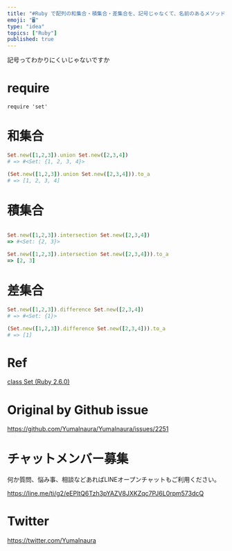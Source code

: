 ```yaml
---
title: "#Ruby で配列の和集合・積集合・差集合を、記号じゃなくて、名前のあるメソッドで得る"
emoji: "🖥"
type: "idea"
topics: ["Ruby"]
published: true
---
```


記号ってわかりにくいじゃないですか

# require

```
require 'set'
```

# 和集合

```rb
Set.new([1,2,3]).union Set.new([2,3,4])
# => #<Set: {1, 2, 3, 4}>

(Set.new([1,2,3]).union Set.new([2,3,4])).to_a
# => [1, 2, 3, 4]
```

# 積集合

```rb

Set.new([1,2,3]).intersection Set.new([2,3,4])
=> #<Set: {2, 3}>

Set.new([1,2,3]).intersection Set.new([2,3,4])).to_a
=> [2, 3]
```


# 差集合

```rb
Set.new([1,2,3]).difference Set.new([2,3,4])
# => #<Set: {1}>

(Set.new([1,2,3]).difference Set.new([2,3,4])).to_a
# => [1]
```

# Ref

[class Set (Ruby 2.6.0)](https://docs.ruby-lang.org/ja/latest/class/Set.html)

# Original by Github issue

https://github.com/YumaInaura/YumaInaura/issues/2251








<!-- Update From Qiita API -->

# チャットメンバー募集


何か質問、悩み事、相談などあればLINEオープンチャットもご利用ください。

https://line.me/ti/g2/eEPltQ6Tzh3pYAZV8JXKZqc7PJ6L0rpm573dcQ





# Twitter


https://twitter.com/YumaInaura


<!-- Update From Qiita API -->


